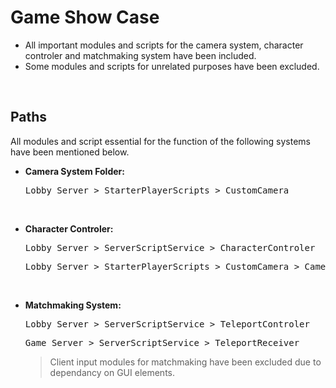 # Game Show Case
*  All important modules and scripts for the camera system, character controler and matchmaking system have been included.
*  Some modules and scripts for unrelated purposes have been excluded.

 <br />

 ## Paths
 All modules and script essential for the function of the following systems have been mentioned below. 
 *  **Camera System Folder:**
     <pre>Lobby_Server > StarterPlayerScripts > CustomCamera</pre> 
     
<br />

 *  **Character Controler:**
     <pre>Lobby_Server > ServerScriptService > CharacterControler</pre>
     <pre>Lobby_Server > StarterPlayerScripts > CustomCamera > CameraService</pre>

<br />

 *  **Matchmaking System:**
     <pre>Lobby_Server > ServerScriptService > TeleportControler</pre>
     <pre>Game_Server > ServerScriptService > TeleportReceiver</pre>
     > Client input modules for matchmaking have been excluded due to dependancy on GUI elements.
